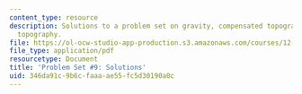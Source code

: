 ```yaml
---
content_type: resource
description: Solutions to a problem set on gravity, compensated topography, and uncompensated
  topography.
file: https://ol-ocw-studio-app-production.s3.amazonaws.com/courses/12-002-physics-and-chemistry-of-the-terrestrial-planets-fall-2008/346da91c9b6cfaaaae55fc5d30190a0c_MIT12_002f08_ps09_solutions.pdf
file_type: application/pdf
resourcetype: Document
title: 'Problem Set #9: Solutions'
uid: 346da91c-9b6c-faaa-ae55-fc5d30190a0c
---
```

